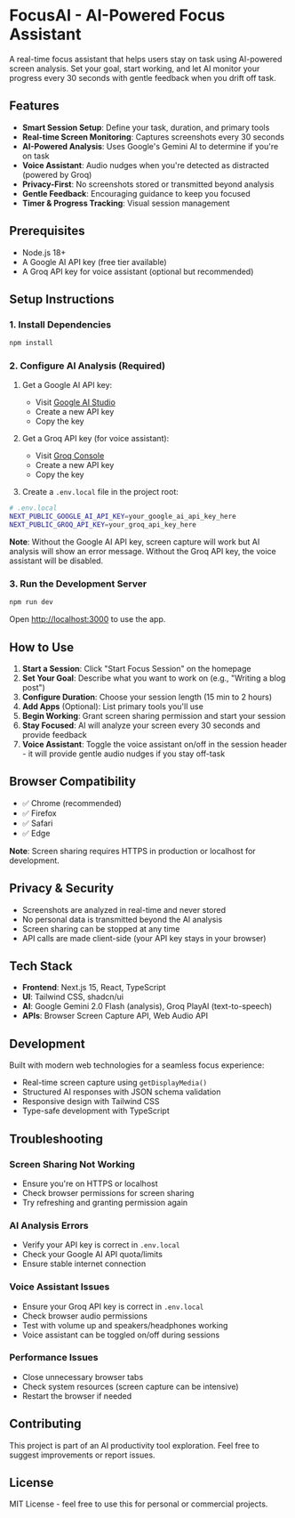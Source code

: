 # FocusAI - AI-Powered Focus Assistant

A real-time focus assistant that helps users stay on task using AI-powered screen analysis. Set your goal, start working, and let AI monitor your progress every 30 seconds with gentle feedback when you drift off task.

## Features

- **Smart Session Setup**: Define your task, duration, and primary tools
- **Real-time Screen Monitoring**: Captures screenshots every 30 seconds
- **AI-Powered Analysis**: Uses Google's Gemini AI to determine if you're on task
- **Voice Assistant**: Audio nudges when you're detected as distracted (powered by Groq)
- **Privacy-First**: No screenshots stored or transmitted beyond analysis
- **Gentle Feedback**: Encouraging guidance to keep you focused
- **Timer & Progress Tracking**: Visual session management

## Prerequisites

- Node.js 18+ 
- A Google AI API key (free tier available)
- A Groq API key for voice assistant (optional but recommended)

## Setup Instructions

### 1. Install Dependencies

```bash
npm install
```

### 2. Configure AI Analysis (Required)

1. Get a Google AI API key:
   - Visit [Google AI Studio](https://aistudio.google.com/app/apikey)
   - Create a new API key
   - Copy the key

2. Get a Groq API key (for voice assistant):
   - Visit [Groq Console](https://console.groq.com/keys)
   - Create a new API key
   - Copy the key

3. Create a `.env.local` file in the project root:

```bash
# .env.local
NEXT_PUBLIC_GOOGLE_AI_API_KEY=your_google_ai_api_key_here
NEXT_PUBLIC_GROQ_API_KEY=your_groq_api_key_here
```

**Note**: Without the Google AI API key, screen capture will work but AI analysis will show an error message. Without the Groq API key, the voice assistant will be disabled.

### 3. Run the Development Server

```bash
npm run dev
```

Open [http://localhost:3000](http://localhost:3000) to use the app.

## How to Use

1. **Start a Session**: Click "Start Focus Session" on the homepage
2. **Set Your Goal**: Describe what you want to work on (e.g., "Writing a blog post")
3. **Configure Duration**: Choose your session length (15 min to 2 hours)
4. **Add Apps** (Optional): List primary tools you'll use
5. **Begin Working**: Grant screen sharing permission and start your session
6. **Stay Focused**: AI will analyze your screen every 30 seconds and provide feedback
7. **Voice Assistant**: Toggle the voice assistant on/off in the session header - it will provide gentle audio nudges if you stay off-task

## Browser Compatibility

- ✅ Chrome (recommended)
- ✅ Firefox
- ✅ Safari
- ✅ Edge

**Note**: Screen sharing requires HTTPS in production or localhost for development.

## Privacy & Security

- Screenshots are analyzed in real-time and never stored
- No personal data is transmitted beyond the AI analysis
- Screen sharing can be stopped at any time
- API calls are made client-side (your API key stays in your browser)

## Tech Stack

- **Frontend**: Next.js 15, React, TypeScript
- **UI**: Tailwind CSS, shadcn/ui
- **AI**: Google Gemini 2.0 Flash (analysis), Groq PlayAI (text-to-speech)
- **APIs**: Browser Screen Capture API, Web Audio API

## Development

Built with modern web technologies for a seamless focus experience:

- Real-time screen capture using `getDisplayMedia()`
- Structured AI responses with JSON schema validation  
- Responsive design with Tailwind CSS
- Type-safe development with TypeScript

## Troubleshooting

### Screen Sharing Not Working
- Ensure you're on HTTPS or localhost
- Check browser permissions for screen sharing
- Try refreshing and granting permission again

### AI Analysis Errors
- Verify your API key is correct in `.env.local`
- Check your Google AI API quota/limits
- Ensure stable internet connection

### Voice Assistant Issues
- Ensure your Groq API key is correct in `.env.local`
- Check browser audio permissions
- Test with volume up and speakers/headphones working
- Voice assistant can be toggled on/off during sessions

### Performance Issues
- Close unnecessary browser tabs
- Check system resources (screen capture can be intensive)
- Restart the browser if needed

## Contributing

This project is part of an AI productivity tool exploration. Feel free to suggest improvements or report issues.

## License

MIT License - feel free to use this for personal or commercial projects.
